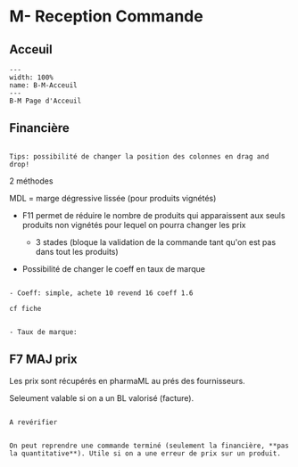 # M- Reception Commande

## Acceuil

```{figure} Docs/B-M.png
---
width: 100%
name: B-M-Acceuil
---
B-M Page d'Acceuil
```

## Financière

```{note}

Tips: possibilité de changer la position des colonnes en drag and drop!

```

2 méthodes

MDL = marge dégressive lissée (pour produits vignétés)

- F11 permet de réduire le nombre de produits qui apparaissent aux seuls produits non vignétés pour lequel on pourra changer les prix
    - 3 stades (bloque la validation de la commande tant qu'on est pas dans tout les produits)


- Possibilité de changer le coeff en taux de marque 

```{note}

- Coeff: simple, achete 10 revend 16 coeff 1.6 

cf fiche


- Taux de marque:

```

## F7 MAJ prix 

Les prix sont récupérés en pharmaML au prés des fournisseurs.

Seleument valable si on a un BL valorisé (facture).

```{note}

A revérifier

```

```{note}

On peut reprendre une commande terminé (seulement la financière, **pas la quantitative**). Utile si on a une erreur de prix sur un produit. 


```


